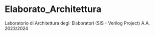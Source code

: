 # Elaborato_Architettura
Laboratorio di Architettura degli Elaboratori (SIS - Verilog Project) A.A. 2023/2024
